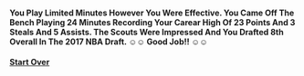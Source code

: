 #### You Play Limited Minutes However You Were Effective. You Came Off The Bench Playing 24 Minutes Recording Your Carear High Of 23 Points And 3 Steals And 5 Assists. The Scouts Were Impressed And You Drafted 8th Overall In The 2017 NBA Draft. ☺☺ Good Job!! ☺☺

#### [Start Over](intro.md)